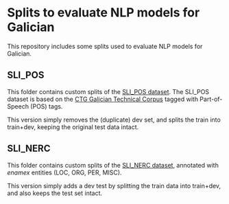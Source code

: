 # Splits to evaluate NLP models for Galician
This repository includes some splits used to evaluate NLP models for Galician.

## SLI_POS
This folder contains custom splits of the [SLI_POS dataset](https://github.com/xavier-gz/SLI_Galician_Corpora). The SLI_POS dataset is based on the [CTG Galician Technical Corpus](http://ilg.usc.gal/ctg/) tagged with Part-of-Speech (POS) tags.

This version simply removes the (duplicate) dev set, and splits the train into train+dev, keeping the original test data intact.

## SLI_NERC
This folder contains custom splits of the [SLI_NERC dataset](https://github.com/xavier-gz/SLI_Galician_Corpora), annotated with _enamex_ entities (LOC, ORG, PER, MISC).

This version simply adds a dev test by splitting the train data into train+dev, and also keeps the test set intact.
